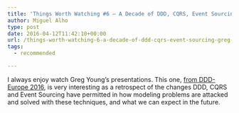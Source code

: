 ```yaml
---
title: 'Things Worth Watching #6 – A Decade of DDD, CQRS, Event Sourcing (Greg Young)'
author: Miguel Alho
type: post
date: 2016-04-12T11:42:10+00:00
url: /things-worth-watching-6-a-decade-of-ddd-cqrs-event-sourcing-greg-young/
tags:
  - recommended

---
```

I always enjoy watch Greg Young&#8217;s presentations. This one, <a href="http://dddeurope.com/2016/greg-young.html" target="_blank">from DDD-Europe 2016</a>, is very interesting as a retrospect of the changes DDD, CQRS and Event Sourcing have permitted in how modeling problems are attacked and solved with these techniques, and what we can expect in the future.